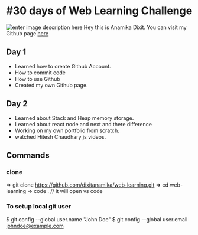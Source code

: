 #   #30 days of Web Learning Challenge

![enter image description here](https://github.blog/wp-content/uploads/2020/12/102393310-07478b80-3f8d-11eb-84eb-392d555ebd29.png?fit=1200,630)
Hey this is Anamika Dixit. You can visit my Github page [here](https://dixitanamika.github.io/web-learning/) 

## Day 1

- Learned how to create Github Account.
- How to commit code 
- How to use Github
- Created my own Github page.

## Day 2

- Learned about Stack and Heap memory storage.
- Learned about react node and next and there difference
- Working on my own portfolio from scratch.
- watched Hitesh Chaudhary js videos. 

##    Commands

### clone
=> git clone https://github.com/dixitanamika/web-learning.git
=> cd web-learning
=> code . // it will open vs code

### To setup local git user

$ git config --global user.name "John Doe"
$ git config --global user.email johndoe@example.com

